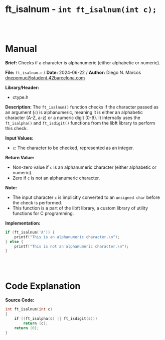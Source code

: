 # ft_isalnum - `int ft_isalnum(int c);`
<br>
<br>

# Manual
**Brief:**
Checks if a character is alphanumeric (either alphabetic or numeric).

**File:** `ft_isalnum.c` / **Date:** 2024-06-22 / 
**Author:** Diego N. Marcos <dnepomuc@student.42barcelona.com>  

**Library/Header:**
* ctype.h

**Description:**
The `ft_isalnum()` function checks if the character passed as an argument (`c`) is alphanumeric, meaning it is either an alphabetic character (A-Z, a-z) or a numeric digit (0-9). It internally uses the `ft_isalpha()` and `ft_isdigit()` functions from the libft library to perform this check.

**Input Values:**
* `c`: The character to be checked, represented as an integer.

**Return Value:**
* Non-zero value if `c` is an alphanumeric character (either alphabetic or numeric).
* Zero if `c` is not an alphanumeric character.

**Note:**
- The input character `c` is implicitly converted to an `unsigned char` before the check is performed.
- This function is a part of the libft library, a custom library of utility functions for C programming.

**Implementation:**
```c
if (ft_isalnum('A')) {
    printf("This is an alphanumeric character.\n");
} else {
    printf("This is not an alphanumeric character.\n");
}
```

<br>
<br>

# Code Explanation
**Source Code:**
``` C
int	ft_isalnum(int c)
{
	if ((ft_isalpha(c) || ft_isdigit(c)))
		return (c);
	return (0);
}
```